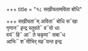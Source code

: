 +++
title = "१८ सखीयतामविता बोधि"

+++
सखीयता᳓म् अविता᳓ बोधि स᳓खा  
गृणान᳓ इन्द्र स्तुवते᳓ व᳓यो धाः  
वयं᳓ हि᳓ आ᳓ ते चकृमा᳓ सबा᳓ध  
आभिः᳓ श᳓मीभिर् मह᳓यन्त इन्द्र